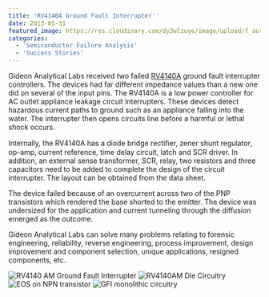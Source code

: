 ```yaml
---
title: 'RV4140A Ground Fault Interrupter'
date: 2013-05-31
featured_image: https://res.cloudinary.com/dy3wlzuye/image/upload/f_auto,c_scale,w_250/v1/G1/GideonLabs/FCS-8.jpg
categories:
  - 'Semiconductor Failure Analysis'
  - 'Success Stories'
---
```


Gideon Analytical Labs received two failed [RV4140A](http://www.alldatasheet.com/datasheet-pdf/pdf/54476/FAIRCHILD/RV4140.html) ground fault interrupter controllers. The devices had far different impedance values than a new one did on several of the input pins. The RV4140A is a low power controller for AC outlet appliance leakage circuit interrupters. These devices detect hazardous current paths to ground such as an appliance falling into the water. The interrupter then opens circuits line before a harmful or lethal shock occurs.

Internally, the RV4140A has a diode bridge rectiﬁer, zener shunt regulator, op-amp, current reference, time delay circuit, latch and SCR driver. In addition, an external sense transformer, SCR, relay, two resistors and three capacitors need to be added to complete the design of the circuit interrupter. The layout can be obtained from the data sheet.

The device failed because of an overcurrent across two of the PNP transistors which rendered the base shorted to the emitter. The device was undersized for the application and current tunneling through the diffusion emerged as the outcome.

Gideon Analytical Labs can solve many problems relating to forensic engineering, reliability, reverse engineering, process improvement, design improvement and component selection, unique applications, resigned components, etc.

![RV4140 AM Ground Fault Interrupter](https://res.cloudinary.com/dy3wlzuye/image/upload/f_auto,c_scale,w_300/GideonLabs/FCS-8.jpg 'RV4140 AM Ground Fault Interrupter')
![RV4140AM Die Circuitry](https://res.cloudinary.com/dy3wlzuye/image/upload/f_auto,c_scale,w_300/GideonLabs/FCS-9.jpg 'RV4140AM Die Circuitry ')
![EOS on NPN transistor](https://res.cloudinary.com/dy3wlzuye/image/upload/f_auto,c_scale,w_300/GideonLabs/FCS-7.jpg 'EOS on NPN transistor')
![GFI monolithic circuitry](https://res.cloudinary.com/dy3wlzuye/image/upload/f_auto,c_scale,w_300/GideonLabs/FCS-10.jpg 'RV4140 AM GFI')
